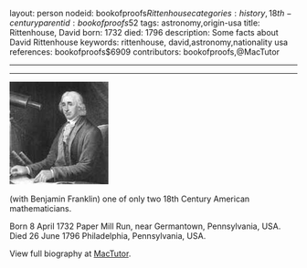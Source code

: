 layout: person
nodeid: bookofproofs$Rittenhouse
categories: history,18th-century
parentid: bookofproofs$52
tags: astronomy,origin-usa
title: Rittenhouse, David
born: 1732
died: 1796
description: Some facts about David Rittenhouse
keywords: rittenhouse, david,astronomy,nationality usa
references: bookofproofs$6909
contributors: bookofproofs,@MacTutor

---


---

![Rittenhouse.jpg](https://github.com/bookofproofs/bookofproofs.github.io/blob/main/_sources/_assets/images/portraits/Rittenhouse.jpg?raw=true)

(with Benjamin Franklin) one of only two 18th Century American mathematicians.

Born 8 April 1732 Paper Mill Run, near Germantown, Pennsylvania, USA. Died 26 June 1796 Philadelphia, Pennsylvania, USA.


View full biography at [MacTutor](https://mathshistory.st-andrews.ac.uk/Biographies/Rittenhouse/).